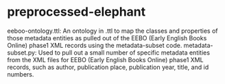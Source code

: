 # preprocessed-elephant
eeboo-ontology.ttl: An ontology in .ttl to map the classes and properties of those metadata entities as pulled out of the EEBO (Early English Books Online) phase1 XML records using the metadata-subset code.
metadata-subset.py: Used to pull out a small number of specific metadata entities from the XML files for EEBO (Early English Books Online)  phase1 XML records, such as author, publication place, publication year, title, and id numbers.
